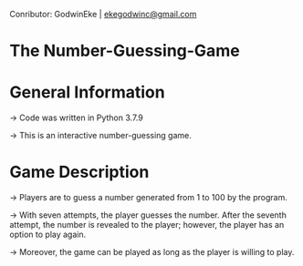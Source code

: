 Conributor: GodwinEke | ekegodwinc@gmail.com
# The Number-Guessing-Game

General Information
==========================================================


-> Code was written in Python 3.7.9

-> This is an interactive number-guessing game. 

Game Description
==========================================================

-> Players are to guess a number generated from 1 to 100 by the program.

-> With seven attempts, the player guesses the number. 
After the seventh attempt, the number is revealed to the player; however, the player has an option to play again. 

-> Moreover, the game can be played as long as the player is willing to play.  
